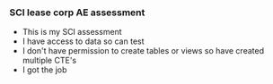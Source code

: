### SCI lease corp AE assessment
* This is my SCI assessment
* I have access to data so can test
* I don't have permission to create tables or views so have created multiple CTE's 
* I got the job


